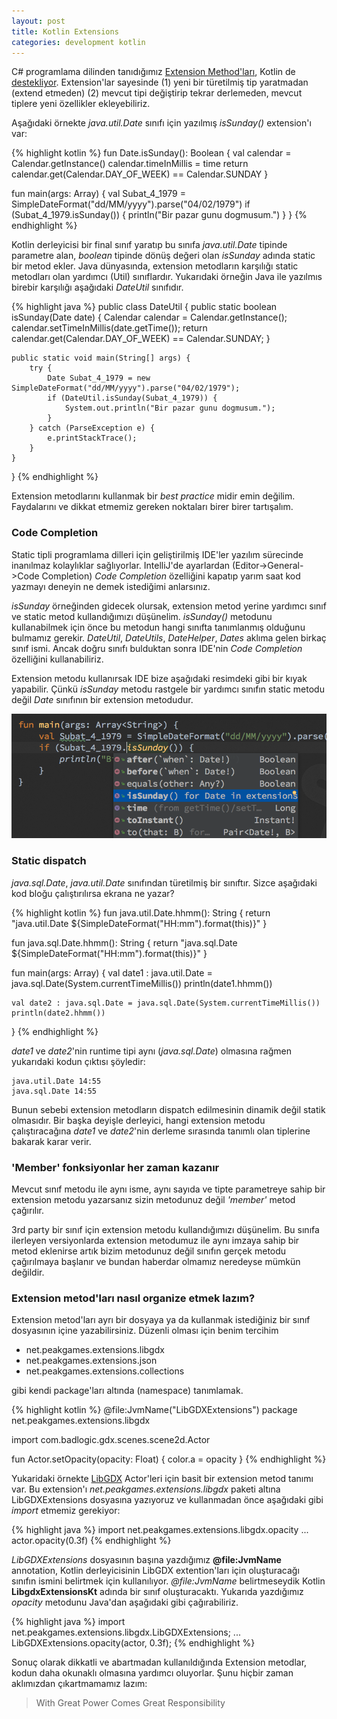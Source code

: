 ```yaml
---
layout: post
title: Kotlin Extensions
categories: development kotlin
---
```

C# programlama dilinden tanıdığımız [Extension Method'ları](https://msdn.microsoft.com/library/bb383977.aspx), Kotlin de [destekliyor](https://kotlinlang.org/docs/reference/extensions.html). Extension'lar sayesinde  (1) yeni bir türetilmiş tip yaratmadan (extend etmeden) 
(2) mevcut tipi değiştirip tekrar derlemeden, mevcut tiplere yeni özellikler ekleyebiliriz.   

Aşağıdaki örnekte _java.util.Date_ sınıfı için yazılmış _isSunday()_ extension'ı var:

{% highlight kotlin %}
fun Date.isSunday(): Boolean {
    val calendar = Calendar.getInstance()
    calendar.timeInMillis = time
    return calendar.get(Calendar.DAY_OF_WEEK) == Calendar.SUNDAY
}

fun main(args: Array<String>) {
    val Subat_4_1979 = SimpleDateFormat("dd/MM/yyyy").parse("04/02/1979")
    if (Subat_4_1979.isSunday()) {
        println("Bir pazar gunu dogmusum.")
    }
}
{% endhighlight %}

Kotlin derleyicisi bir final sınıf yaratıp bu sınıfa _java.util.Date_ tipinde parametre alan, _boolean_ tipinde dönüş değeri olan _isSunday_ adında static bir metod ekler. Java dünyasında, extension metodların karşılığı static metodları olan yardımcı (Util) sınıflardır. Yukarıdaki örneğin Java ile yazılmıs birebir karşılığı aşağıdaki _DateUtil_ sınıfıdır. 

{% highlight java %}
public class DateUtil {
    public static boolean isSunday(Date date) {
        Calendar calendar = Calendar.getInstance();
        calendar.setTimeInMillis(date.getTime());
        return calendar.get(Calendar.DAY_OF_WEEK) == Calendar.SUNDAY;
    }

    public static void main(String[] args) {
        try {
            Date Subat_4_1979 = new SimpleDateFormat("dd/MM/yyyy").parse("04/02/1979");
            if (DateUtil.isSunday(Subat_4_1979)) {
                System.out.println("Bir pazar gunu dogmusum.");
            }
        } catch (ParseException e) {
            e.printStackTrace();
        }
    }
}
{% endhighlight %}

Extension metodlarını kullanmak bir _best practice_ midir emin değilim. Faydalarını ve dikkat etmemiz gereken noktaları birer birer tartışalım.

### Code Completion

Static tipli programlama dilleri için geliştirilmiş IDE'ler yazılım sürecinde inanılmaz kolaylıklar sağlıyorlar. IntelliJ'de ayarlardan (Editor->General->Code Completion) _Code Completion_ özelliğini kapatıp yarım saat kod yazmayı deneyin ne demek istediğimi anlarsınız. 

_isSunday_ örneğinden gidecek olursak, extension metod yerine yardımcı sınıf ve static metod kullandığımızı düşünelim. _isSunday()_ metodunu kullanabilmek için önce bu metodun hangi sınıfta tanımlanmış olduğunu bulmamız gerekir. _DateUtil_, _DateUtils_, _DateHelper_, _Dates_ aklıma gelen birkaç sınıf ismi. Ancak doğru sınıfı bulduktan sonra IDE'nin _Code Completion_ özelliğini kullanabiliriz. 

Extension metodu kullanırsak IDE bize aşağıdaki resimdeki gibi bir kıyak yapabilir. Çünkü _isSunday_ metodu rastgele bir yardımcı sınıfın static metodu değil _Date_ sınıfının bir extension metodudur.

![intellisense](/assets/kotlin_extensions/extension_function_intellisense.png)

### Static dispatch

_java.sql.Date_, _java.util.Date_ sınıfından türetilmiş bir sınıftır. Sizce aşağıdaki kod bloğu çalıştırılırsa ekrana ne yazar?

{% highlight kotlin %}
fun java.util.Date.hhmm(): String {
    return "java.util.Date ${SimpleDateFormat("HH:mm").format(this)}"
}

fun java.sql.Date.hhmm(): String {
    return "java.sql.Date ${SimpleDateFormat("HH:mm").format(this)}"
}

fun main(args: Array<String>) {
    val date1 : java.util.Date = java.sql.Date(System.currentTimeMillis())
    println(date1.hhmm())

    val date2 : java.sql.Date = java.sql.Date(System.currentTimeMillis())
    println(date2.hhmm())
}
{% endhighlight %}

_date1_ ve _date2_'nin runtime tipi aynı (_java.sql.Date_) olmasına rağmen yukarıdaki kodun çıktısı şöyledir:

```
java.util.Date 14:55
java.sql.Date 14:55
```

Bunun sebebi extension metodların dispatch edilmesinin dinamik değil statik olmasıdır. Bir başka deyişle derleyici, hangi extension metodu çalıştıracağına _date1_ ve _date2_'nin derleme sırasında tanımlı olan tiplerine bakarak karar verir.

### 'Member' fonksiyonlar her zaman kazanır

Mevcut sınıf metodu ile aynı isme, aynı sayıda ve tipte parametreye sahip bir extension metodu yazarsanız sizin metodunuz değil _'member'_ metod çağırılır. 

3rd party bir sınıf için extension metodu kullandığımızı düşünelim. Bu sınıfa ilerleyen versiyonlarda extension metodumuz ile aynı imzaya sahip bir metod eklenirse artık bizim metodunuz değil sınıfın gerçek metodu çağırılmaya başlanır ve bundan haberdar olmamız neredeyse mümkün değildir.

### Extension metod'ları nasıl organize etmek lazım?

Extension metod'ları ayrı bir dosyaya ya da kullanmak istediğiniz bir sınıf dosyasının içine yazabilirsiniz. Düzenli olması için benim tercihim 

- net.peakgames.extensions.libgdx
- net.peakgames.extensions.json
- net.peakgames.extensions.collections

gibi kendi package'ları altında (namespace) tanımlamak.

{% highlight kotlin %}
@file:JvmName("LibGDXExtensions")
package net.peakgames.extensions.libgdx

import com.badlogic.gdx.scenes.scene2d.Actor

fun Actor.setOpacity(opacity: Float) {
    color.a = opacity
}
{% endhighlight %}

Yukaridaki örnekte [LibGDX](https://libgdx.badlogicgames.com/) Actor'leri için basit bir extension metod tanımı var. Bu extension'ı _net.peakgames.extensions.libgdx_ paketi altına LibGDXExtensions dosyasına yazıyoruz ve kullanmadan önce aşağıdaki gibi _import_ etmemiz gerekiyor:

{% highlight java %}
import net.peakgames.extensions.libgdx.opacity
...
actor.opacity(0.3f)
{% endhighlight %}

_LibGDXExtensions_ dosyasının başına yazdığımız __@file:JvmName__ annotation, Kotlin derleyicisinin LibGDX extention'ları için oluşturacağı sınıfın ismini belirtmek için kullanılıyor. _@file:JvmName_ belirtmeseydik Kotlin __LibgdxExtensionsKt__ adında bir sınıf oluşturacaktı. Yukarıda yazdığımız _opacity_ metodunu Java'dan aşağıdaki gibi çağırabiliriz.

{% highlight java %}
import net.peakgames.extensions.libgdx.LibGDXExtensions;
...
LibGDXExtensions.opacity(actor, 0.3f);
{% endhighlight %}

Sonuç olarak dikkatli ve abartmadan kullanıldığında Extension metodlar, kodun daha okunaklı olmasına yardımcı oluyorlar. Şunu hiçbir zaman aklımızdan çıkartmamamız lazım:

>With Great Power Comes Great Responsibility